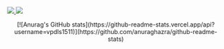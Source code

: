 <a href="webaura.tistory.com" target="_blank"><img src="https://img.shields.io/badge/Tistory-FF5722?style=for-the-badge&logo=Bloglovin&logoColor=white"> </a>
<a href="https://ngyu.notion.site/5c51addf60c74a64b8ddd43a0834dc67" target="_blank"><img src="https://img.shields.io/badge/PORTFOLIO-000000?style=for-the-badge&logo=Notion&logoColor=white"></a>
<center>[![Anurag's GitHub stats](https://github-readme-stats.vercel.app/api?username=vpdls1511)](https://github.com/anuraghazra/github-readme-stats)</center>
